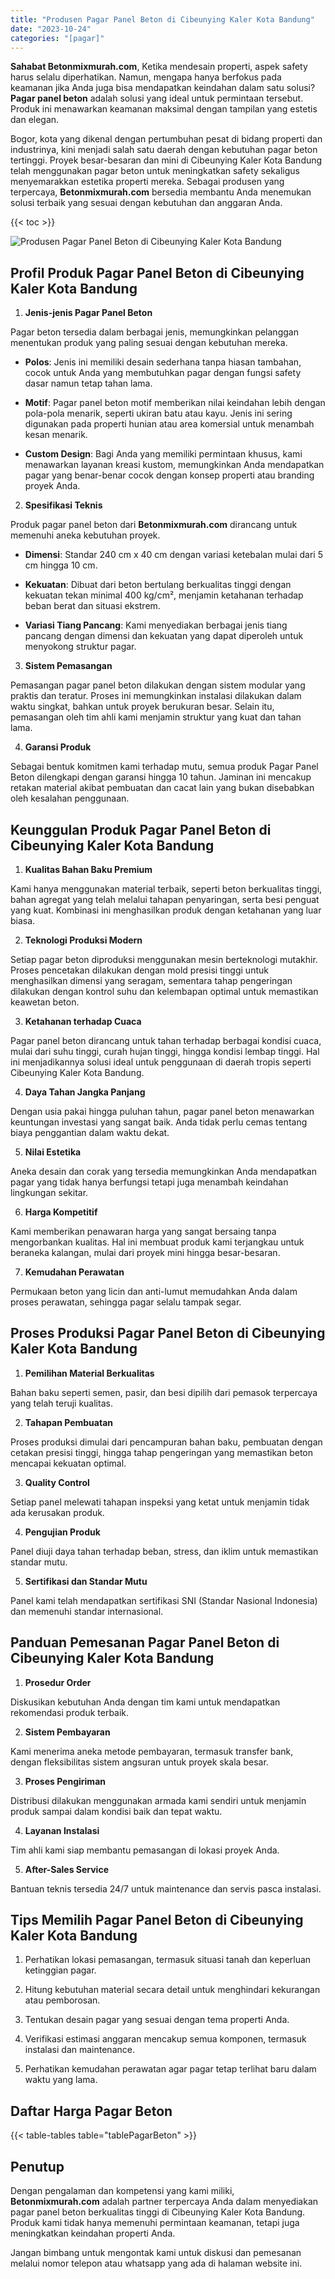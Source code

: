 ```yaml
---
title: "Produsen Pagar Panel Beton di Cibeunying Kaler Kota Bandung"
date: "2023-10-24"
categories: "[pagar]"
---
```


**Sahabat Betonmixmurah.com**, Ketika mendesain properti, aspek safety harus selalu diperhatikan. Namun, mengapa hanya berfokus pada keamanan jika Anda juga bisa mendapatkan keindahan dalam satu solusi? **Pagar panel beton** adalah solusi yang ideal untuk permintaan tersebut. Produk ini menawarkan keamanan maksimal dengan tampilan yang estetis dan elegan.  

Bogor, kota yang dikenal dengan pertumbuhan pesat di bidang properti dan industrinya, kini menjadi salah satu daerah dengan kebutuhan pagar beton tertinggi. Proyek besar-besaran dan mini di Cibeunying Kaler Kota Bandung telah menggunakan pagar beton untuk meningkatkan safety sekaligus menyemarakkan estetika properti mereka. Sebagai produsen yang terpercaya, **Betonmixmurah.com** bersedia membantu Anda menemukan solusi terbaik yang sesuai dengan kebutuhan dan anggaran Anda.

{{< toc >}}

![Produsen Pagar Panel Beton di Cibeunying Kaler Kota Bandung](/images/pagar/pagar-beton-13.jpg)

## Profil Produk Pagar Panel Beton di Cibeunying Kaler Kota Bandung

1. **Jenis-jenis Pagar Panel Beton**  

Pagar beton tersedia dalam berbagai jenis, memungkinkan pelanggan menentukan produk yang paling sesuai dengan kebutuhan mereka.  

- **Polos**: Jenis ini memiliki desain sederhana tanpa hiasan tambahan, cocok untuk Anda yang membutuhkan pagar dengan fungsi safety dasar namun tetap tahan lama.  

- **Motif**: Pagar panel beton motif memberikan nilai keindahan lebih dengan pola-pola menarik, seperti ukiran batu atau kayu. Jenis ini sering digunakan pada properti hunian atau area komersial untuk menambah kesan menarik.  

- **Custom Design**: Bagi Anda yang memiliki permintaan khusus, kami menawarkan layanan kreasi kustom, memungkinkan Anda mendapatkan pagar yang benar-benar cocok dengan konsep properti atau branding proyek Anda.  

2. **Spesifikasi Teknis**  

Produk pagar panel beton dari **Betonmixmurah.com** dirancang untuk memenuhi aneka kebutuhan proyek.  

- **Dimensi**: Standar 240 cm x 40 cm dengan variasi ketebalan mulai dari 5 cm hingga 10 cm.  

- **Kekuatan**: Dibuat dari beton bertulang berkualitas tinggi dengan kekuatan tekan minimal 400 kg/cm², menjamin ketahanan terhadap beban berat dan situasi ekstrem.  

- **Variasi Tiang Pancang**: Kami menyediakan berbagai jenis tiang pancang dengan dimensi dan kekuatan yang dapat diperoleh untuk menyokong struktur pagar.  

3. **Sistem Pemasangan**  

Pemasangan pagar panel beton dilakukan dengan sistem modular yang praktis dan teratur. Proses ini memungkinkan instalasi dilakukan dalam waktu singkat, bahkan untuk proyek berukuran besar. Selain itu, pemasangan oleh tim ahli kami menjamin struktur yang kuat dan tahan lama.  

4. **Garansi Produk**  

Sebagai bentuk komitmen kami terhadap mutu, semua produk Pagar Panel Beton dilengkapi dengan garansi hingga 10 tahun. Jaminan ini mencakup retakan material akibat pembuatan dan cacat lain yang bukan disebabkan oleh kesalahan penggunaan.

## Keunggulan Produk Pagar Panel Beton di Cibeunying Kaler Kota Bandung 

1. **Kualitas Bahan Baku Premium**  

Kami hanya menggunakan material terbaik, seperti beton berkualitas tinggi, bahan agregat yang telah melalui tahapan penyaringan, serta besi penguat yang kuat. Kombinasi ini menghasilkan produk dengan ketahanan yang luar biasa.  

2. **Teknologi Produksi Modern**  

Setiap pagar beton diproduksi menggunakan mesin berteknologi mutakhir. Proses pencetakan dilakukan dengan mold presisi tinggi untuk menghasilkan dimensi yang seragam, sementara tahap pengeringan dilakukan dengan kontrol suhu dan kelembapan optimal untuk memastikan keawetan beton.  

3. **Ketahanan terhadap Cuaca**  

Pagar panel beton dirancang untuk tahan terhadap berbagai kondisi cuaca, mulai dari suhu tinggi, curah hujan tinggi, hingga kondisi lembap tinggi. Hal ini menjadikannya solusi ideal untuk penggunaan di daerah tropis seperti Cibeunying Kaler Kota Bandung.  

4. **Daya Tahan Jangka Panjang**  

Dengan usia pakai hingga puluhan tahun, pagar panel beton menawarkan keuntungan investasi yang sangat baik. Anda tidak perlu cemas tentang biaya penggantian dalam waktu dekat.  

5. **Nilai Estetika**  

Aneka desain dan corak yang tersedia memungkinkan Anda mendapatkan pagar yang tidak hanya berfungsi tetapi juga menambah keindahan lingkungan sekitar.  

6. **Harga Kompetitif**  

Kami memberikan penawaran harga yang sangat bersaing tanpa mengorbankan kualitas. Hal ini membuat produk kami terjangkau untuk beraneka kalangan, mulai dari proyek mini hingga besar-besaran.  

7. **Kemudahan Perawatan**  

Permukaan beton yang licin dan anti-lumut memudahkan Anda dalam proses perawatan, sehingga pagar selalu tampak segar.

## Proses Produksi Pagar Panel Beton di Cibeunying Kaler Kota Bandung

1. **Pemilihan Material Berkualitas**  

Bahan baku seperti semen, pasir, dan besi dipilih dari pemasok terpercaya yang telah teruji kualitas.

2. **Tahapan Pembuatan**  

Proses produksi dimulai dari pencampuran bahan baku, pembuatan dengan cetakan presisi tinggi, hingga tahap pengeringan yang memastikan beton mencapai kekuatan optimal.

3. **Quality Control**  

Setiap panel melewati tahapan inspeksi yang ketat untuk menjamin tidak ada kerusakan produk.

4. **Pengujian Produk**  

Panel diuji daya tahan terhadap beban, stress, dan iklim untuk memastikan standar mutu.

5. **Sertifikasi dan Standar Mutu**  

Panel kami telah mendapatkan sertifikasi SNI (Standar Nasional Indonesia) dan memenuhi standar internasional.

## Panduan Pemesanan Pagar Panel Beton di Cibeunying Kaler Kota Bandung

1. **Prosedur Order**  

Diskusikan kebutuhan Anda dengan tim kami untuk mendapatkan rekomendasi produk terbaik.

2. **Sistem Pembayaran**  

Kami menerima aneka metode pembayaran, termasuk transfer bank, dengan fleksibilitas sistem angsuran untuk proyek skala besar.

3. **Proses Pengiriman**  

Distribusi dilakukan menggunakan armada kami sendiri untuk menjamin produk sampai dalam kondisi baik dan tepat waktu.

4. **Layanan Instalasi**  

Tim ahli kami siap membantu pemasangan di lokasi proyek Anda.

5. **After-Sales Service**  

Bantuan teknis tersedia 24/7 untuk maintenance dan servis pasca instalasi.

## Tips Memilih Pagar Panel Beton di Cibeunying Kaler Kota Bandung

1. Perhatikan lokasi pemasangan, termasuk situasi tanah dan keperluan ketinggian pagar.  

2. Hitung kebutuhan material secara detail untuk menghindari kekurangan atau pemborosan.  

3. Tentukan desain pagar yang sesuai dengan tema properti Anda.  

4. Verifikasi estimasi anggaran mencakup semua komponen, termasuk instalasi dan maintenance.  

5. Perhatikan kemudahan perawatan agar pagar tetap terlihat baru dalam waktu yang lama.

## Daftar Harga Pagar Beton

{{< table-tables table="tablePagarBeton" >}}

## Penutup

Dengan pengalaman dan kompetensi yang kami miliki, **Betonmixmurah.com** adalah partner terpercaya Anda dalam menyediakan pagar panel beton berkualitas tinggi di Cibeunying Kaler Kota Bandung. Produk kami tidak hanya memenuhi permintaan keamanan, tetapi juga meningkatkan keindahan properti Anda.  

Jangan bimbang untuk mengontak kami untuk diskusi dan pemesanan melalui nomor telepon atau whatsapp yang ada di halaman website ini.